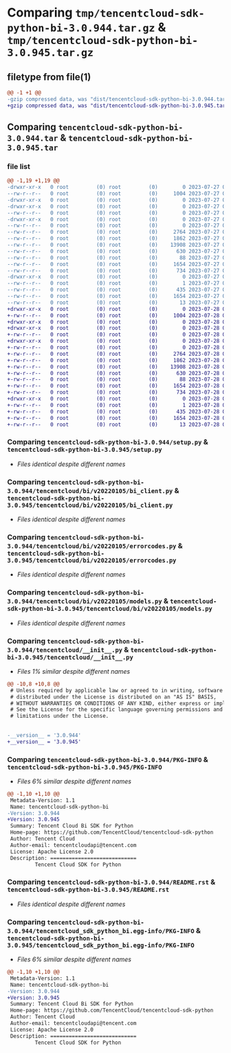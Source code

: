 # Comparing `tmp/tencentcloud-sdk-python-bi-3.0.944.tar.gz` & `tmp/tencentcloud-sdk-python-bi-3.0.945.tar.gz`

## filetype from file(1)

```diff
@@ -1 +1 @@
-gzip compressed data, was "dist/tencentcloud-sdk-python-bi-3.0.944.tar", last modified: Thu Jul 27 02:09:18 2023, max compression
+gzip compressed data, was "dist/tencentcloud-sdk-python-bi-3.0.945.tar", last modified: Fri Jul 28 00:21:47 2023, max compression
```

## Comparing `tencentcloud-sdk-python-bi-3.0.944.tar` & `tencentcloud-sdk-python-bi-3.0.945.tar`

### file list

```diff
@@ -1,19 +1,19 @@
-drwxr-xr-x   0 root         (0) root         (0)        0 2023-07-27 02:09:18.000000 tencentcloud-sdk-python-bi-3.0.944/
--rw-r--r--   0 root         (0) root         (0)     1004 2023-07-27 02:09:18.000000 tencentcloud-sdk-python-bi-3.0.944/setup.py
-drwxr-xr-x   0 root         (0) root         (0)        0 2023-07-27 02:09:18.000000 tencentcloud-sdk-python-bi-3.0.944/tencentcloud/
-drwxr-xr-x   0 root         (0) root         (0)        0 2023-07-27 02:09:18.000000 tencentcloud-sdk-python-bi-3.0.944/tencentcloud/bi/
--rw-r--r--   0 root         (0) root         (0)        0 2023-07-27 02:09:18.000000 tencentcloud-sdk-python-bi-3.0.944/tencentcloud/bi/__init__.py
-drwxr-xr-x   0 root         (0) root         (0)        0 2023-07-27 02:09:18.000000 tencentcloud-sdk-python-bi-3.0.944/tencentcloud/bi/v20220105/
--rw-r--r--   0 root         (0) root         (0)        0 2023-07-27 02:09:18.000000 tencentcloud-sdk-python-bi-3.0.944/tencentcloud/bi/v20220105/__init__.py
--rw-r--r--   0 root         (0) root         (0)     2764 2023-07-27 02:09:18.000000 tencentcloud-sdk-python-bi-3.0.944/tencentcloud/bi/v20220105/bi_client.py
--rw-r--r--   0 root         (0) root         (0)     1862 2023-07-27 02:09:18.000000 tencentcloud-sdk-python-bi-3.0.944/tencentcloud/bi/v20220105/errorcodes.py
--rw-r--r--   0 root         (0) root         (0)    13908 2023-07-27 02:09:18.000000 tencentcloud-sdk-python-bi-3.0.944/tencentcloud/bi/v20220105/models.py
--rw-r--r--   0 root         (0) root         (0)      630 2023-07-27 02:09:18.000000 tencentcloud-sdk-python-bi-3.0.944/tencentcloud/__init__.py
--rw-r--r--   0 root         (0) root         (0)       88 2023-07-27 02:09:18.000000 tencentcloud-sdk-python-bi-3.0.944/setup.cfg
--rw-r--r--   0 root         (0) root         (0)     1654 2023-07-27 02:09:18.000000 tencentcloud-sdk-python-bi-3.0.944/PKG-INFO
--rw-r--r--   0 root         (0) root         (0)      734 2023-07-27 02:09:18.000000 tencentcloud-sdk-python-bi-3.0.944/README.rst
-drwxr-xr-x   0 root         (0) root         (0)        0 2023-07-27 02:09:18.000000 tencentcloud-sdk-python-bi-3.0.944/tencentcloud_sdk_python_bi.egg-info/
--rw-r--r--   0 root         (0) root         (0)        1 2023-07-27 02:09:18.000000 tencentcloud-sdk-python-bi-3.0.944/tencentcloud_sdk_python_bi.egg-info/dependency_links.txt
--rw-r--r--   0 root         (0) root         (0)      435 2023-07-27 02:09:18.000000 tencentcloud-sdk-python-bi-3.0.944/tencentcloud_sdk_python_bi.egg-info/SOURCES.txt
--rw-r--r--   0 root         (0) root         (0)     1654 2023-07-27 02:09:18.000000 tencentcloud-sdk-python-bi-3.0.944/tencentcloud_sdk_python_bi.egg-info/PKG-INFO
--rw-r--r--   0 root         (0) root         (0)       13 2023-07-27 02:09:18.000000 tencentcloud-sdk-python-bi-3.0.944/tencentcloud_sdk_python_bi.egg-info/top_level.txt
+drwxr-xr-x   0 root         (0) root         (0)        0 2023-07-28 00:21:47.000000 tencentcloud-sdk-python-bi-3.0.945/
+-rw-r--r--   0 root         (0) root         (0)     1004 2023-07-28 00:21:47.000000 tencentcloud-sdk-python-bi-3.0.945/setup.py
+drwxr-xr-x   0 root         (0) root         (0)        0 2023-07-28 00:21:47.000000 tencentcloud-sdk-python-bi-3.0.945/tencentcloud/
+drwxr-xr-x   0 root         (0) root         (0)        0 2023-07-28 00:21:47.000000 tencentcloud-sdk-python-bi-3.0.945/tencentcloud/bi/
+-rw-r--r--   0 root         (0) root         (0)        0 2023-07-28 00:21:47.000000 tencentcloud-sdk-python-bi-3.0.945/tencentcloud/bi/__init__.py
+drwxr-xr-x   0 root         (0) root         (0)        0 2023-07-28 00:21:47.000000 tencentcloud-sdk-python-bi-3.0.945/tencentcloud/bi/v20220105/
+-rw-r--r--   0 root         (0) root         (0)        0 2023-07-28 00:21:47.000000 tencentcloud-sdk-python-bi-3.0.945/tencentcloud/bi/v20220105/__init__.py
+-rw-r--r--   0 root         (0) root         (0)     2764 2023-07-28 00:21:47.000000 tencentcloud-sdk-python-bi-3.0.945/tencentcloud/bi/v20220105/bi_client.py
+-rw-r--r--   0 root         (0) root         (0)     1862 2023-07-28 00:21:47.000000 tencentcloud-sdk-python-bi-3.0.945/tencentcloud/bi/v20220105/errorcodes.py
+-rw-r--r--   0 root         (0) root         (0)    13908 2023-07-28 00:21:47.000000 tencentcloud-sdk-python-bi-3.0.945/tencentcloud/bi/v20220105/models.py
+-rw-r--r--   0 root         (0) root         (0)      630 2023-07-28 00:21:47.000000 tencentcloud-sdk-python-bi-3.0.945/tencentcloud/__init__.py
+-rw-r--r--   0 root         (0) root         (0)       88 2023-07-28 00:21:47.000000 tencentcloud-sdk-python-bi-3.0.945/setup.cfg
+-rw-r--r--   0 root         (0) root         (0)     1654 2023-07-28 00:21:47.000000 tencentcloud-sdk-python-bi-3.0.945/PKG-INFO
+-rw-r--r--   0 root         (0) root         (0)      734 2023-07-28 00:21:47.000000 tencentcloud-sdk-python-bi-3.0.945/README.rst
+drwxr-xr-x   0 root         (0) root         (0)        0 2023-07-28 00:21:47.000000 tencentcloud-sdk-python-bi-3.0.945/tencentcloud_sdk_python_bi.egg-info/
+-rw-r--r--   0 root         (0) root         (0)        1 2023-07-28 00:21:47.000000 tencentcloud-sdk-python-bi-3.0.945/tencentcloud_sdk_python_bi.egg-info/dependency_links.txt
+-rw-r--r--   0 root         (0) root         (0)      435 2023-07-28 00:21:47.000000 tencentcloud-sdk-python-bi-3.0.945/tencentcloud_sdk_python_bi.egg-info/SOURCES.txt
+-rw-r--r--   0 root         (0) root         (0)     1654 2023-07-28 00:21:47.000000 tencentcloud-sdk-python-bi-3.0.945/tencentcloud_sdk_python_bi.egg-info/PKG-INFO
+-rw-r--r--   0 root         (0) root         (0)       13 2023-07-28 00:21:47.000000 tencentcloud-sdk-python-bi-3.0.945/tencentcloud_sdk_python_bi.egg-info/top_level.txt
```

### Comparing `tencentcloud-sdk-python-bi-3.0.944/setup.py` & `tencentcloud-sdk-python-bi-3.0.945/setup.py`

 * *Files identical despite different names*

### Comparing `tencentcloud-sdk-python-bi-3.0.944/tencentcloud/bi/v20220105/bi_client.py` & `tencentcloud-sdk-python-bi-3.0.945/tencentcloud/bi/v20220105/bi_client.py`

 * *Files identical despite different names*

### Comparing `tencentcloud-sdk-python-bi-3.0.944/tencentcloud/bi/v20220105/errorcodes.py` & `tencentcloud-sdk-python-bi-3.0.945/tencentcloud/bi/v20220105/errorcodes.py`

 * *Files identical despite different names*

### Comparing `tencentcloud-sdk-python-bi-3.0.944/tencentcloud/bi/v20220105/models.py` & `tencentcloud-sdk-python-bi-3.0.945/tencentcloud/bi/v20220105/models.py`

 * *Files identical despite different names*

### Comparing `tencentcloud-sdk-python-bi-3.0.944/tencentcloud/__init__.py` & `tencentcloud-sdk-python-bi-3.0.945/tencentcloud/__init__.py`

 * *Files 1% similar despite different names*

```diff
@@ -10,8 +10,8 @@
 # Unless required by applicable law or agreed to in writing, software
 # distributed under the License is distributed on an "AS IS" BASIS,
 # WITHOUT WARRANTIES OR CONDITIONS OF ANY KIND, either express or implied.
 # See the License for the specific language governing permissions and
 # limitations under the License.
 
 
-__version__ = '3.0.944'
+__version__ = '3.0.945'
```

### Comparing `tencentcloud-sdk-python-bi-3.0.944/PKG-INFO` & `tencentcloud-sdk-python-bi-3.0.945/PKG-INFO`

 * *Files 6% similar despite different names*

```diff
@@ -1,10 +1,10 @@
 Metadata-Version: 1.1
 Name: tencentcloud-sdk-python-bi
-Version: 3.0.944
+Version: 3.0.945
 Summary: Tencent Cloud Bi SDK for Python
 Home-page: https://github.com/TencentCloud/tencentcloud-sdk-python
 Author: Tencent Cloud
 Author-email: tencentcloudapi@tencent.com
 License: Apache License 2.0
 Description: ============================
         Tencent Cloud SDK for Python
```

### Comparing `tencentcloud-sdk-python-bi-3.0.944/README.rst` & `tencentcloud-sdk-python-bi-3.0.945/README.rst`

 * *Files identical despite different names*

### Comparing `tencentcloud-sdk-python-bi-3.0.944/tencentcloud_sdk_python_bi.egg-info/PKG-INFO` & `tencentcloud-sdk-python-bi-3.0.945/tencentcloud_sdk_python_bi.egg-info/PKG-INFO`

 * *Files 6% similar despite different names*

```diff
@@ -1,10 +1,10 @@
 Metadata-Version: 1.1
 Name: tencentcloud-sdk-python-bi
-Version: 3.0.944
+Version: 3.0.945
 Summary: Tencent Cloud Bi SDK for Python
 Home-page: https://github.com/TencentCloud/tencentcloud-sdk-python
 Author: Tencent Cloud
 Author-email: tencentcloudapi@tencent.com
 License: Apache License 2.0
 Description: ============================
         Tencent Cloud SDK for Python
```

